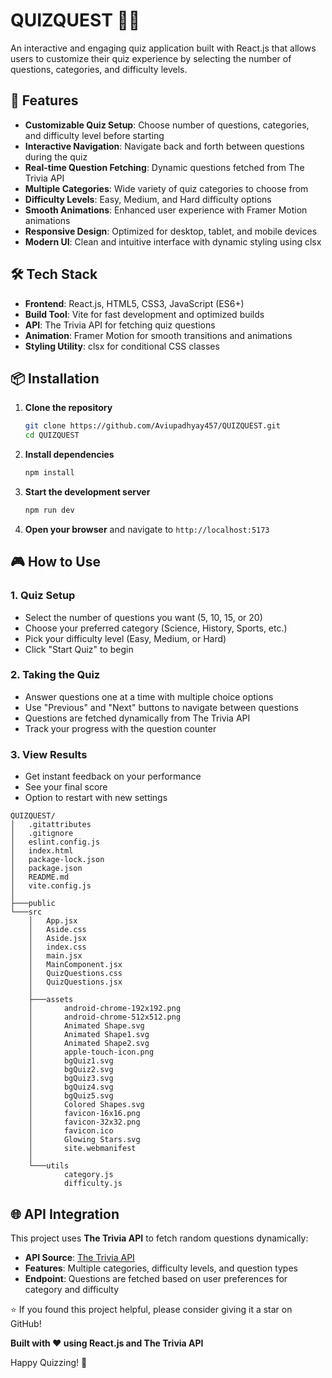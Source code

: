 # QUIZQUEST 🧠✨

An interactive and engaging quiz application built with React.js that allows users to customize their quiz experience by selecting the number of questions, categories, and difficulty levels.

## 🚀 Features

- **Customizable Quiz Setup**: Choose number of questions, categories, and difficulty level before starting
- **Interactive Navigation**: Navigate back and forth between questions during the quiz
- **Real-time Question Fetching**: Dynamic questions fetched from The Trivia API
- **Multiple Categories**: Wide variety of quiz categories to choose from
- **Difficulty Levels**: Easy, Medium, and Hard difficulty options
- **Smooth Animations**: Enhanced user experience with Framer Motion animations
- **Responsive Design**: Optimized for desktop, tablet, and mobile devices
- **Modern UI**: Clean and intuitive interface with dynamic styling using clsx

## 🛠️ Tech Stack

- **Frontend**: React.js, HTML5, CSS3, JavaScript (ES6+)
- **Build Tool**: Vite for fast development and optimized builds
- **API**: The Trivia API for fetching quiz questions
- **Animation**: Framer Motion for smooth transitions and animations
- **Styling Utility**: clsx for conditional CSS classes

## 📦 Installation

1. **Clone the repository**
   ```bash
   git clone https://github.com/Aviupadhyay457/QUIZQUEST.git
   cd QUIZQUEST
   ```

2. **Install dependencies**
   ```bash
   npm install
   ```

3. **Start the development server**
   ```bash
   npm run dev
   ```

4. **Open your browser** and navigate to `http://localhost:5173`

## 🎮 How to Use

### 1. **Quiz Setup**
   - Select the number of questions you want (5, 10, 15, or 20)
   - Choose your preferred category (Science, History, Sports, etc.)
   - Pick your difficulty level (Easy, Medium, or Hard)
   - Click "Start Quiz" to begin

### 2. **Taking the Quiz**
   - Answer questions one at a time with multiple choice options
   - Use "Previous" and "Next" buttons to navigate between questions
   - Questions are fetched dynamically from The Trivia API
   - Track your progress with the question counter

### 3. **View Results**
   - Get instant feedback on your performance
   - See your final score 
   - Option to restart with new settings

```
QUIZQUEST/
│   .gitattributes
│   .gitignore
│   eslint.config.js
│   index.html
│   package-lock.json
│   package.json
│   README.md
│   vite.config.js
│
├───public
└───src
    │   App.jsx
    │   Aside.css
    │   Aside.jsx
    │   index.css
    │   main.jsx
    │   MainComponent.jsx
    │   QuizQuestions.css
    │   QuizQuestions.jsx
    │
    ├───assets
    │       android-chrome-192x192.png
    │       android-chrome-512x512.png
    │       Animated Shape.svg
    │       Animated Shape1.svg
    │       Animated Shape2.svg
    │       apple-touch-icon.png
    │       bgQuiz1.svg
    │       bgQuiz2.svg
    │       bgQuiz3.svg
    │       bgQuiz4.svg
    │       bgQuiz5.svg
    │       Colored Shapes.svg
    │       favicon-16x16.png
    │       favicon-32x32.png
    │       favicon.ico
    │       Glowing Stars.svg
    │       site.webmanifest
    │
    └───utils
            category.js
            difficulty.js
```

## 🌐 API Integration

This project uses **The Trivia API** to fetch random questions dynamically:

- **API Source**: [The Trivia API](https://the-trivia-api.com/)
- **Features**: Multiple categories, difficulty levels, and question types
- **Endpoint**: Questions are fetched based on user preferences for category and difficulty

⭐ If you found this project helpful, please consider giving it a star on GitHub!

**Built with ❤️ using React.js and The Trivia API**

Happy Quizzing! 🎯